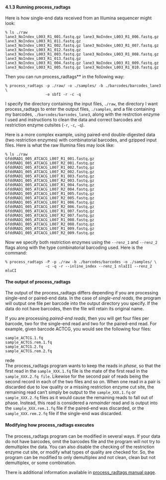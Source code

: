 <h4 id="running-process_radtags"><strong>4.1.3 Running process_radtags</strong></h4>
<p>Here is how single-end data received from an Illumina sequencer might look:</p>
<pre><code>% ls ./raw 
lane3_NoIndex_L003_R1_001.fastq.gz lane3_NoIndex_L003_R1_006.fastq.gz lane3_NoIndex_L003_R1_011.fastq.gz
lane3_NoIndex_L003_R1_002.fastq.gz lane3_NoIndex_L003_R1_007.fastq.gz lane3_NoIndex_L003_R1_012.fastq.gz
lane3_NoIndex_L003_R1_003.fastq.gz lane3_NoIndex_L003_R1_008.fastq.gz lane3_NoIndex_L003_R1_013.fastq.gz
lane3_NoIndex_L003_R1_004.fastq.gz lane3_NoIndex_L003_R1_009.fastq.gz
lane3_NoIndex_L003_R1_005.fastq.gz lane3_NoIndex_L003_R1_010.fastq.gz
</code></pre>
<p>Then you can run process_radtags** in the following way:</p>
<pre><code>% process_radtags -p ./raw/ -o ./samples/ -b ./barcodes/barcodes_lane3 \ 
                  -e sbfI -r -c -q
</code></pre>
<p>I specify the directory containing the input files, <code>./raw</code>, the directory I want process_radtags to enter the output files, <code>./samples</code>, and a file containing my barcodes, <code>./barcodes/barcodes_lane3</code>, along with the restrction enzyme I used and instructions to clean the data and correct barcodes and restriction enzyme cutsites (<code>-r</code>, <code>-c</code>, <code>-q</code>).</p>
<p>Here is a more complex example, using paired-end double-digested data (two restriction enzymes) with combinatorial barcodes, and gzipped input files. Here is what the raw Illumina files may look like:</p>
<pre><code>% ls ./raw
GfddRAD1_005_ATCACG_L007_R1_001.fastq.gz GfddRAD1_005_ATCACG_L007_R2_001.fastq.gz
GfddRAD1_005_ATCACG_L007_R1_002.fastq.gz GfddRAD1_005_ATCACG_L007_R2_002.fastq.gz
GfddRAD1_005_ATCACG_L007_R1_003.fastq.gz GfddRAD1_005_ATCACG_L007_R2_003.fastq.gz
GfddRAD1_005_ATCACG_L007_R1_004.fastq.gz GfddRAD1_005_ATCACG_L007_R2_004.fastq.gz
GfddRAD1_005_ATCACG_L007_R1_005.fastq.gz GfddRAD1_005_ATCACG_L007_R2_005.fastq.gz
GfddRAD1_005_ATCACG_L007_R1_006.fastq.gz GfddRAD1_005_ATCACG_L007_R2_006.fastq.gz
GfddRAD1_005_ATCACG_L007_R1_007.fastq.gz GfddRAD1_005_ATCACG_L007_R2_007.fastq.gz
GfddRAD1_005_ATCACG_L007_R1_008.fastq.gz GfddRAD1_005_ATCACG_L007_R2_008.fastq.gz
GfddRAD1_005_ATCACG_L007_R1_009.fastq.gz GfddRAD1_005_ATCACG_L007_R2_009.fastq.gz
</code></pre>
<p>Now we specify both restriction enzymes using the <code>--renz_1</code> and <code>--renz_2</code> flags along with the type combinatorial barcoding used. Here is the command:</p>
<pre><code>% process_radtags -P -p ./raw -b ./barcodes/barcodes -o ./samples/ \ 
                  -c -q -r --inline_index --renz_1 nlaIII --renz_2 mluCI
</code></pre>
<h4 id="the-output-of-process_radtags">The output of process_radtags</h4>
<p>The output of the process_radtags differs depending if you are processing single-end or paired-end data. In the case of <em>single-end reads</em>, the program will output one file per barcode into the output directory you specify. If the data do not have barcodes, then the file will retain its original name.</p>
<p>If you are processing <em>paired-end reads</em>, then you will get four files per barcode, two for the single-end read and two for the paired-end read. For example, given barcode ACTCG, you would see the following four files:</p>
<pre><code>sample_ACTCG.1.fq
sample_ACTCG.rem.1.fq
sample_ACTCG.2.fq
sample_ACTCG.rem.2.fq
</code></pre>
<p><span>rede</span><br>
The process_radtags program wants to keep the reads in <em>phase</em>, so that the first read in the <code>sample_XXX.1.fq</code> file is the mate of the first read in the <code>sample_XXX.2.fq file</code>. Likewise for the second pair of reads being the second record in each of the two files and so on. When one read in a pair is discarded due to low quality or a missing restriction enzyme cut site, the remaining read can’t simply be output to the <code>sample_XXX.1.fq</code> or <code>sample_XXX.2.fq</code> files as it would cause the remaining reads to fall out of phase. Instead, this read is considered a <em>remainder</em> read and is output into the <code>sample_XXX.rem.1.fq</code> file if the paired-end was discarded, or the <code>sample_XXX.rem.2.fq</code> file if the single-end was discarded.</p>
<h4 id="modifying-how-process_radtags-executes">Modifying how process_radtags executes</h4>
<p>The process_radtags program can be modified in several ways. If your data do not have barcodes, omit the barcodes file and the program will not try to demultiplex the data. You can also disable the checking of the restriction enzyme cut site, or modify what types of quality are checked for. So, the program can be modified to only demultiplex and not clean, clean but not demultiplex, or some combination.</p>
<p>There is additional information available in <a href="http://catchenlab.life.illinois.edu/stacks/comp/process_radtags.php">process_radtags manual page</a>.</p>

